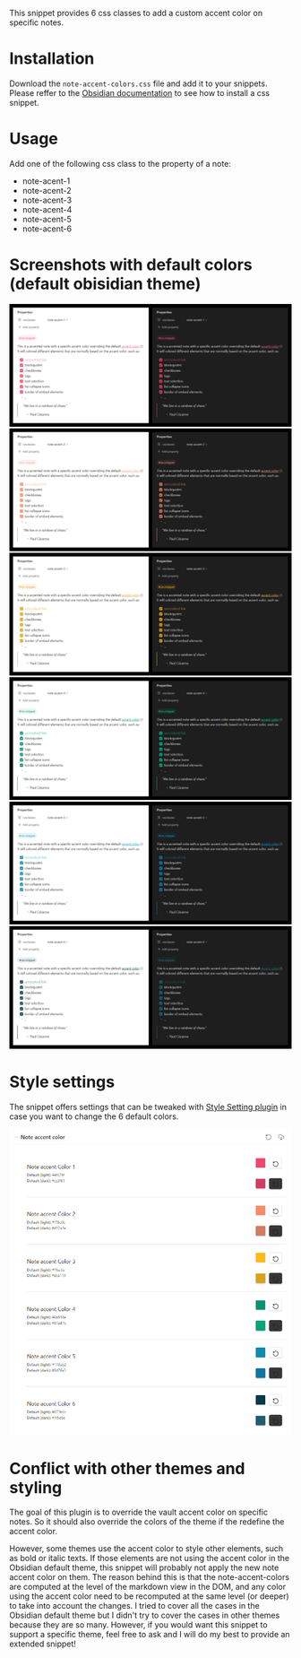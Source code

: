 This snippet provides 6 css classes to add a custom accent color on specific notes.

# Installation

Download the `note-accent-colors.css` file and add it to your snippets.
Please reffer to the [Obsidian documentation](https://help.obsidian.md/Extending+Obsidian/CSS+snippets) to see how to install a css snippet.

# Usage

Add one of the following css class to the property of a note:
- note-acent-1
- note-acent-2
- note-acent-3
- note-acent-4
- note-acent-5
- note-acent-6

# Screenshots with default colors (default obisidian theme)

![note-accent-1](screenshots/note-accent-1.jpg)
![note-accent-2](screenshots/note-accent-2.jpg)
![note-accent-3](screenshots/note-accent-3.jpg)
![note-accent-4](screenshots/note-accent-4.jpg)
![note-accent-5](screenshots/note-accent-5.jpg)
![note-accent-6](screenshots/note-accent-6.jpg)

# Style settings

The snippet offers settings that can be tweaked with [Style Setting plugin](https://github.com/mgmeyers/obsidian-style-settings) in case you want to change the 6 default colors.

![style settings](screenshots/note-accent-style-settings.jpg)

# Conflict with other themes and styling

The goal of this plugin is to override the vault accent color on specific notes. So it should also override the colors of the theme if the redefine the accent color.

However, some themes use the accent color to style other elements, such as bold or italic texts. If those elements are not using the accent color in the Obsidian default theme, this snippet will probably not apply the new note accent color on them. The reason behind this is that the note-accent-colors are computed at the level of the markdown view in the DOM, and any color using the accent color need to be recomputed at the same level (or deeper) to take into account the changes. I tried to cover all the cases in the Obsidian default theme but I didn't try to cover the cases in other themes because they are so many. However, if you would want this snippet to support a specific theme, feel free to ask and I will do my best to provide an extended snippet!